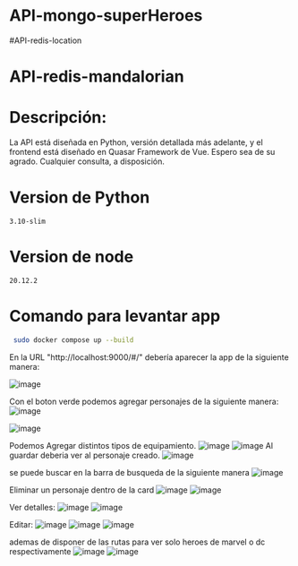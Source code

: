 # API-mongo-superHeroes
#API-redis-location
# API-redis-mandalorian

# Descripción: 
La API está diseñada en Python, versión detallada más adelante, y el frontend está diseñado en Quasar Framework de Vue. Espero sea de su agrado. Cualquier consulta, a disposición.
 
# Version de Python

```
3.10-slim
```
# Version de node 

```
20.12.2
```
# Comando para levantar app
```bash
 sudo docker compose up --build
```
En la URL "http://localhost:9000/#/" debería aparecer la app de la siguiente manera:

![image](https://github.com/user-attachments/assets/339dc542-db4a-4e60-b276-29af650e513b)


Con el boton verde podemos agregar personajes de la siguiente manera:
![image](https://github.com/user-attachments/assets/ea2c61a6-a3ba-42b4-b2d1-5879afa107ea)

![image](https://github.com/user-attachments/assets/bcdc0b72-3bea-4e9b-ac23-d71d71ac1fc3)

Podemos Agregar distintos tipos de equipamiento. 
![image](https://github.com/user-attachments/assets/ba71c9b7-cc43-4b22-bd36-8fc0fd0ebc48)
![image](https://github.com/user-attachments/assets/5bd4ffa6-517f-47bb-a895-9e30be2279de)
Al guardar deberia ver al personaje creado. 
![image](https://github.com/user-attachments/assets/a7d8ec22-c48f-447d-87f5-110068a30dab)

se puede buscar en la barra de busqueda de la siguiente manera 
![image](https://github.com/user-attachments/assets/f36fd5e4-1032-45bd-a886-802feec9de3e)

Eliminar un personaje dentro de la card 
![image](https://github.com/user-attachments/assets/c0ec6110-9beb-4a8d-8549-521c2056e906)
![image](https://github.com/user-attachments/assets/fae7539d-df7f-4b6a-8683-15b8de6cab96)

Ver detalles: 
![image](https://github.com/user-attachments/assets/49e4c348-7942-4117-af9d-1256c4e17ae7)
![image](https://github.com/user-attachments/assets/7575fa87-9da8-461d-a3c9-325a00bc7acb)

Editar:
![image](https://github.com/user-attachments/assets/5b749546-249f-42a3-8a49-8efb24b782d6)
![image](https://github.com/user-attachments/assets/9eeb876e-4fe3-45c2-aac3-bb1e5889517e)
![image](https://github.com/user-attachments/assets/cecbc901-e097-4468-9020-d5095e012bc1)

ademas de disponer de las rutas para ver solo heroes de marvel o dc respectivamente 
![image](https://github.com/user-attachments/assets/675178df-1854-4b51-8b79-50c55d4fe22b)
![image](https://github.com/user-attachments/assets/ac8ef0b5-da3d-42de-b18a-37d6687b8388)













